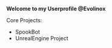 **Welcome to my Userprofile @Evolinox**

Core Projects:
- SpookBot
- UnrealEngine Project

<!---
Spooki02/Spooki02 is a ✨ special ✨ repository because its `README.md` (this file) appears on your GitHub profile.
You can click the Preview link to take a look at your changes.
--->
